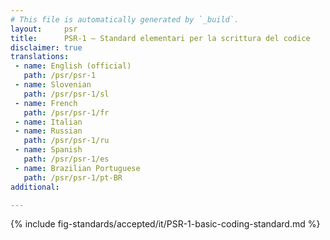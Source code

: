 ```yaml
---
# This file is automatically generated by `_build`.
layout:     psr
title:      PSR-1 — Standard elementari per la scrittura del codice
disclaimer: true
translations:
 - name: English (official)
   path: /psr/psr-1
 - name: Slovenian
   path: /psr/psr-1/sl
 - name: French
   path: /psr/psr-1/fr
 - name: Italian
 - name: Russian
   path: /psr/psr-1/ru
 - name: Spanish
   path: /psr/psr-1/es
 - name: Brazilian Portuguese
   path: /psr/psr-1/pt-BR
additional:

---
```

{% include fig-standards/accepted/it/PSR-1-basic-coding-standard.md %}
